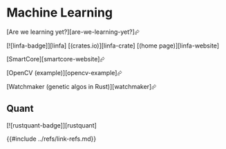 # Machine Learning

[Are we learning yet?][are-we-learning-yet?]⮳

[![linfa-badge]][linfa] [(crates.io)][linfa-crate] [(home page)][linfa-website]

[SmartCore][smartcore-website]⮳

[OpenCV (example)][opencv-example]⮳

[Watchmaker (genetic algos in Rust)][watchmaker]⮳

## Quant

[![rustquant-badge]][rustquant]

{{#include ../refs/link-refs.md}}
